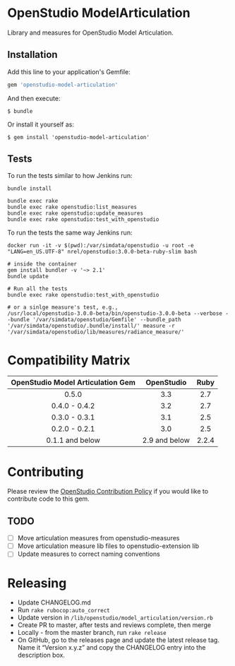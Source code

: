 # OpenStudio ModelArticulation

Library and measures for OpenStudio Model Articulation.

## Installation

Add this line to your application's Gemfile:

```ruby
gem 'openstudio-model-articulation'
```

And then execute:

    $ bundle

Or install it yourself as:

    $ gem install 'openstudio-model-articulation'

## Tests

To run the tests similar to how Jenkins run:

```
bundle install

bundle exec rake
bundle exec rake openstudio:list_measures
bundle exec rake openstudio:update_measures
bundle exec rake openstudio:test_with_openstudio
```

To run the tests the same way Jenkins run:

```
docker run -it -v $(pwd):/var/simdata/openstudio -u root -e "LANG=en_US.UTF-8" nrel/openstudio:3.0.0-beta-ruby-slim bash

# inside the container
gem install bundler -v '~> 2.1'
bundle update

# Run all the tests
bundle exec rake openstudio:test_with_openstudio

# or a sinlge measure's test, e.g.,
/usr/local/openstudio-3.0.0-beta/bin/openstudio-3.0.0-beta --verbose --bundle '/var/simdata/openstudio/Gemfile' --bundle_path '/var/simdata/openstudio/.bundle/install/' measure -r '/var/simdata/openstudio/lib/measures/radiance_measure/'
```

# Compatibility Matrix

|OpenStudio Model Articulation Gem|OpenStudio|Ruby|
|:--------------:|:----------:|:--------:|
| 0.5.0          | 3.3      | 2.7    |
| 0.4.0 - 0.4.2  | 3.2      | 2.7    |
| 0.3.0 - 0.3.1  | 3.1      | 2.5    |
| 0.2.0 - 0.2.1  | 3.0      | 2.5    |
| 0.1.1 and below | 2.9 and below      | 2.2.4    |

# Contributing 

Please review the [OpenStudio Contribution Policy](https://openstudio.net/openstudio-contribution-policy) if you would like to contribute code to this gem.

## TODO

- [ ] Move articulation measures from openstudio-measures
- [ ] Move articulation measure lib files to openstudio-extension lib
- [ ] Update measures to correct naming conventions 

# Releasing

* Update CHANGELOG.md
* Run `rake rubocop:auto_correct`
* Update version in `/lib/openstudio/model_articulation/version.rb`
* Create PR to master, after tests and reviews complete, then merge
* Locally - from the master branch, run `rake release`
* On GitHub, go to the releases page and update the latest release tag. Name it “Version x.y.z” and copy the CHANGELOG entry into the description box.
